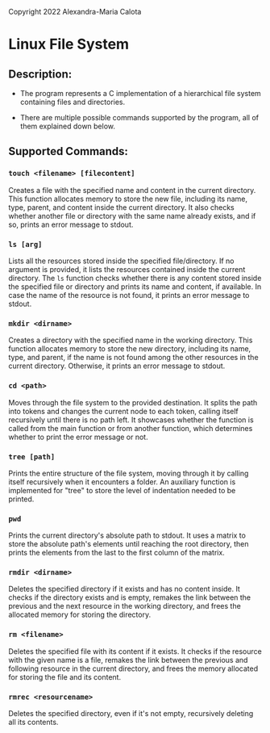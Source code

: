 Copyright 2022 Alexandra-Maria Calota
# Linux File System

## Description:

- The program represents a C implementation of a hierarchical file system containing files and directories.

- There are multiple possible commands supported by the program, all of them explained down below.

## Supported Commands:

### `touch <filename> [filecontent]`
Creates a file with the specified name and content in the current directory. This function allocates memory to store the new file, including its name, type, parent, and content inside the current directory. It also checks whether another file or directory with the same name already exists, and if so, prints an error message to stdout.

### `ls [arg]`
Lists all the resources stored inside the specified file/directory. If no argument is provided, it lists the resources contained inside the current directory. The `ls` function checks whether there is any content stored inside the specified file or directory and prints its name and content, if available. In case the name of the resource is not found, it prints an error message to stdout.

### `mkdir <dirname>`
Creates a directory with the specified name in the working directory. This function allocates memory to store the new directory, including its name, type, and parent, if the name is not found among the other resources in the current directory. Otherwise, it prints an error message to stdout.

### `cd <path>`
Moves through the file system to the provided destination. It splits the path into tokens and changes the current node to each token, calling itself recursively until there is no path left. It showcases whether the function is called from the main function or from another function, which determines whether to print the error message or not.

### `tree [path]`
Prints the entire structure of the file system, moving through it by calling itself recursively when it encounters a folder. An auxiliary function is implemented for "tree" to store the level of indentation needed to be printed.

### `pwd`
Prints the current directory's absolute path to stdout. It uses a matrix to store the absolute path's elements until reaching the root directory, then prints the elements from the last to the first column of the matrix.

### `rmdir <dirname>`
Deletes the specified directory if it exists and has no content inside. It checks if the directory exists and is empty, remakes the link between the previous and the next resource in the working directory, and frees the allocated memory for storing the directory.

### `rm <filename>`
Deletes the specified file with its content if it exists. It checks if the resource with the given name is a file, remakes the link between the previous and following resource in the current directory, and frees the memory allocated for storing the file and its content.

### `rmrec <resourcename>`
Deletes the specified directory, even if it's not empty, recursively deleting all its contents.

